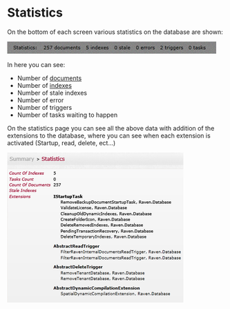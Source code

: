 # Statistics

On the bottom of each screen various statistics on the database are shown:

![Statistics Fig 1](Images/studio_statistics_1.PNG)

In here you can see:  

- Number of [documents](http://ravendb.net/docs/studio/documents)
- Number of [indexes](http://ravendb.net/docs/studio/indexes)
- Number of stale indexes
- Number of error
- Number of triggers
- Number of tasks waiting to happen


On the statistics page you can see all the above data with addition of the extensions to the database, where you can see when each extension is activated (Startup, read, delete, ect...)

![Statistics Fig 2](Images/studio_statistics_2.PNG)
